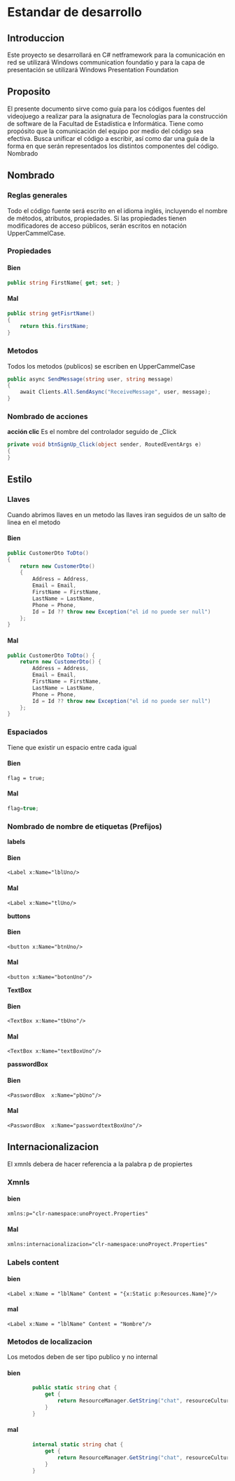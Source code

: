 # Estandar de desarrollo
## Introduccion
Este proyecto se desarrollará en C#  netframework para la comunicación en red se utilizará Windows communication foundatio y para la capa de presentación se utilizará Windows Presentation Foundation
## Proposito
El presente documento sirve como guía para los códigos fuentes del videojuego a realizar para la asignatura de Tecnologías para la construcción de software de la Facultad de Estadística e Informática. Tiene como propósito que la comunicación del equipo por medio del código sea efectiva. Busca unificar el código a escribir, así como dar una guía de la forma en que serán representados los distintos componentes del código.
Nombrado
## Nombrado
### Reglas generales
Todo el código fuente será escrito en el idioma inglés, incluyendo el nombre de métodos, atributos, propiedades.
Si las propiedades tienen modificadores de acceso públicos, serán escritos en notación UpperCammelCase.

### Propiedades
#### Bien
```csharp
public string FirstName{ get; set; }
```
#### Mal
```csharp
public string getFisrtName()
{
    return this.firstName;
}
```
### Metodos
Todos los metodos (publicos) se escriben en UpperCammelCase
```csharp
public async SendMessage(string user, string message)
{
    await Clients.All.SendAsync("ReceiveMessage", user, message);
}
```
### Nombrado de acciones
**acción clic**
Es el nombre del controlador seguido de _Click
```csharp
private void btnSignUp_Click(object sender, RoutedEventArgs e)
{
}
```
## Estilo
### Llaves
Cuando abrimos llaves en un metodo las llaves iran seguidos de un salto de linea en el metodo
#### Bien
```csharp
public CustomerDto ToDto()
{
    return new CustomerDto()
    {
        Address = Address,
        Email = Email,
        FirstName = FirstName,
        LastName = LastName,
        Phone = Phone,
        Id = Id ?? throw new Exception("el id no puede ser null")
    };
}
```
#### Mal
```csharp
public CustomerDto ToDto() {
    return new CustomerDto() {
        Address = Address,
        Email = Email,
        FirstName = FirstName,
        LastName = LastName,
        Phone = Phone,
        Id = Id ?? throw new Exception("el id no puede ser null")
    };
}
```
### Espaciados
Tiene que existir un espacio entre cada igual
#### Bien
```
flag = true;
```
#### Mal
```csharp
flag=true;
```
### Nombrado de nombre de etiquetas (Prefijos)
**labels**
#### Bien
```xaml
<Label x:Name="lblUno/>
```
#### Mal
```xaml
<Label x:Name="tlUno/>
```
**buttons**
#### Bien
```xaml
<button x:Name="btnUno/>
```
#### Mal
```xaml
<button x:Name="botonUno"/>
```
**TextBox**
#### Bien
```xaml
<TextBox x:Name="tbUno"/>
```
#### Mal
```xaml
<TextBox x:Name="textBoxUno"/>
```
**passwordBox**
#### Bien
```xaml
<PasswordBox  x:Name="pbUno"/>
```
#### Mal
```xaml
<PasswordBox  x:Name="passwordtextBoxUno"/>
```
## Internacionalizacion
El xmnls debera de hacer referencia a la palabra p de propiertes
### Xmnls
#### bien
```xml
xmlns:p="clr-namespace:unoProyect.Properties"
```
#### Mal
```xml
xmlns:internacionalizacion="clr-namespace:unoProyect.Properties"
```
### Labels content
#### bien
```xaml
<Label x:Name = "lblName" Content = "{x:Static p:Resources.Name}"/>
```
#### mal
```xaml
<Label x:Name = "lblName" Content = "Nombre"/>
```
### Metodos de localizacion
Los metodos deben de ser tipo publico y no internal
#### bien
```csharp
        public static string chat {
            get {
                return ResourceManager.GetString("chat", resourceCulture);
            }
        }
```
#### mal
```csharp
        internal static string chat {
            get {
                return ResourceManager.GetString("chat", resourceCulture);
            }
        }
```